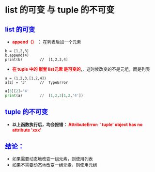 # list 的可变 与 tuple 的不可变

## **<font color="blue"> list 的可变 </font>**

- **<font color="red"> append（）  </font>** ： 在列表后加一个元素
>
    b = [1,2,3]
    b.append(4)
    print(b)        //  [1,2,3,4]

- **<font color="red"> 在 tuple 中的 嵌套 list元素 是可变的</font>,**，这时候改变的不是元组，而是列表

>    
    a = (1,2,3,[1,2,4])
    a[2] = '3'      //  TypeError



```python
a[3][2]='4'     
print(a)        //  (1,2,3[1,2,'4'])
```

## **<font color="blue"> tuple 的不可变 </font>**
- **以上函数执行后，均会报错：<font color="red"> AttributeError: ' tuple' object has no attribute 'xxx' </font>**

## **<font color="blue"> 结论：</font>**
- 如果需要动态地改变一组元素，则使用列表
- 如果不需要动态地改变一组元素，则使用元组